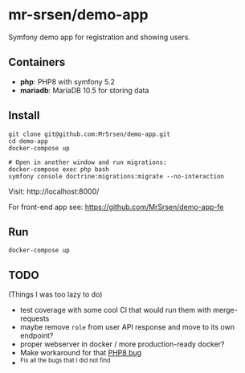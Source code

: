 # mr-srsen/demo-app

Symfony demo app for registration and showing users.

## Containers

* **php**: PHP8 with symfony 5.2
* **mariadb**: MariaDB 10.5 for storing data

## Install

```shell
git clone git@github.com:MrSrsen/demo-app.git
cd demo-app
docker-compose up

# Open in another window and run migrations:
docker-compose exec php bash
symfony console doctrine:migrations:migrate --no-interaction
```

Visit: http://localhost:8000/

For front-end app see: https://github.com/MrSrsen/demo-app-fe

## Run

```shell
docker-compose up
```

## TODO

(Things I was too lazy to do)

* test coverage with some cool CI that would run them with merge-requests
* maybe remove `role` from user API response and move to its own endpoint?
* proper webserver in docker / more production-ready docker?
* Make workaround for that [PHP8 bug](https://www.youtube.com/watch?v=dQw4w9WgXcQ)
* <sup>Fix all the bugs that I did not find</sup>
